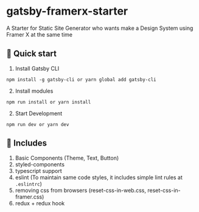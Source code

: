 # gatsby-framerx-starter

A Starter for Static Site Generator who wants make a Design System using Framer X at the same time

## 🚀 Quick start

1. Install Gatsby CLI

```
npm install -g gatsby-cli or yarn global add gatsby-cli
```

2. Install modules

```
npm run install or yarn install
```

2. Start Development

```
npm run dev or yarn dev
```

## 👻 Includes

1. Basic Components (Theme, Text, Button)
1. styled-components
1. typescript support
1. eslint (To maintain same code styles, it includes simple lint rules at `.eslintrc`)
1. removing css from browsers (reset-css-in-web.css, reset-css-in-framer.css)
1. redux + redux hook
